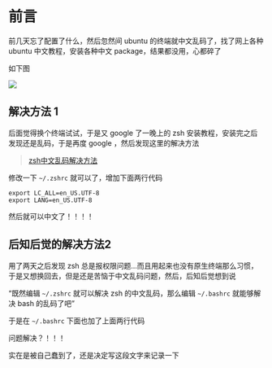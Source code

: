# 前言
前几天忘了配置了什么，然后忽然间 ubuntu 的终端就中文乱码了，找了网上各种 ubuntu 中文教程，安装各种中文 package，结果都没用，心都碎了

如下图

![](https://ws1.sinaimg.cn/large/ae1a7c45gy1fxtbpbek34j20ow0gd40p.jpg)


## 解决方法 1
后面觉得换个终端试试，于是又 google 了一晚上的 zsh 安装教程，安装完之后发现还是乱码，于是再度 google ，然后发现这里的解决方法

 > [zsh中文乱码解决方法](https://github.com/hokein/Wiki/wiki/zsh%E4%B8%AD%E6%96%87%E4%B9%B1%E7%A0%81%E8%A7%A3%E5%86%B3%E6%96%B9%E6%B3%95)
 
 修改一下 `~/.zshrc` 就可以了，增加下面两行代码
    
    export LC_ALL=en_US.UTF-8  
    export LANG=en_US.UTF-8
 
 然后就可以中文了！！！！
 
## 后知后觉的解决方法2
用了两天之后发现 zsh 总是报权限问题...而且用起来也没有原生终端那么习惯，于是又想换回去，但是还是苦恼于中文乱码问题，然后，后知后觉想到说

“既然编辑 `~/.zshrc` 就可以解决 zsh 的中文乱码，那么编辑 `~/.bashrc` 就能够解决 bash 的乱码了吧”

于是在 `~/.bashrc` 下面也加了上面两行代码

问题解决？！！！

实在是被自己蠢到了，还是决定写这段文字来记录一下